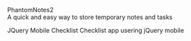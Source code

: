 


PhantomNotes2  
  A quick and easy way to store temporary notes and tasks


JQuery Mobile Checklist
  Checklist app usering jQuery mobile


